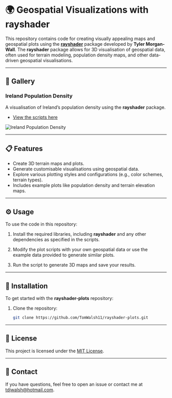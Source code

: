 # **🌍 Geospatial Visualizations with rayshader**

This repository contains code for creating visually appealing maps and geospatial plots using the **[rayshader](https://github.com/tylermorganwall/rayshader)** package developed by **Tyler Morgan-Wall**. The **rayshader** package allows for 3D visualisation of geospatial data, often used for terrain modeling, population density maps, and other data-driven geospatial visualisations.

---

## **📸 Gallery**

### **Ireland Population Density**

A visualisation of Ireland’s population density using the **rayshader** package.

- [View the scripts here](plots/ireland)
  
![Ireland Population Density](linked_images/ireland_pop_density.jpg)

---

## **📋 Features**

- Create 3D terrain maps and plots.
- Generate customisable visualisations using geospatial data.
- Explore various plotting styles and configurations (e.g., color schemes, terrain types).
- Includes example plots like population density and terrain elevation maps.

---

## **⚙️ Usage**

To use the code in this repository:

1. Install the required libraries, including **rayshader** and any other dependencies as specified in the scripts.
   
2. Modify the plot scripts with your own geospatial data or use the example data provided to generate similar plots.

3. Run the script to generate 3D maps and save your results.

---

## **🔧 Installation**

To get started with the **rayshader-plots** repository:

1. Clone the repository:
   ```bash
   git clone https://github.com/TomWalsh11/rayshader-plots.git

---

## **📜 License**
This project is licensed under the [MIT License](LICENSE).

---

## **💬 Contact**
If you have questions, feel free to open an issue or contact me at [tdjwalsh@hotmail.com](mailto:tdjwalsh@hotmail.com).

